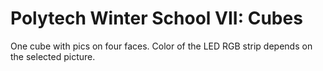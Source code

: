 # Polytech Winter School VII: Cubes

One cube with pics on four faces. 
Color of the LED RGB strip depends on the selected picture.
